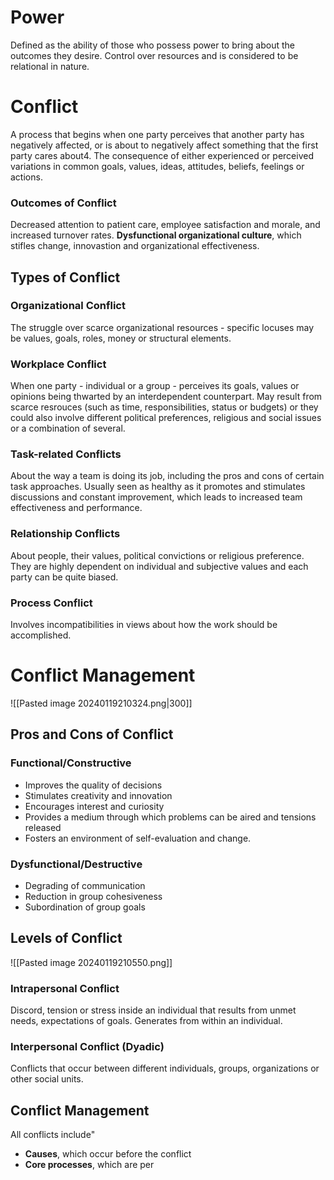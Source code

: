 # Power
Defined as the ability of those who possess power to bring about the outcomes they desire. 
Control over resources and is considered to be relational in nature. 

# Conflict
A process that begins when one party perceives that another party has negatively affected, or is about to negatively affect something that the first party cares about4. 
The consequence of either experienced or perceived variations in common goals, values, ideas, attitudes, beliefs, feelings or actions. 
### Outcomes of Conflict
Decreased attention to patient care, employee satisfaction and morale, and increased turnover rates. 
**Dysfunctional organizational culture**, which stifles change, innovastion and organizational effectiveness. 
## Types of Conflict
### Organizational Conflict
The struggle over scarce organizational resources - specific locuses may be values, goals, roles, money or structural elements. 
### Workplace Conflict
When one party - individual or a group - perceives its goals, values or opinions being thwarted by an interdependent counterpart. 
May result from scarce resrouces (such as time, responsibilities, status or budgets) or they could also involve different political preferences, religious and social issues or a combination of several. 
### Task-related Conflicts
About the way a team is doing its job, including the pros and cons of certain task approaches. 
Usually seen as healthy as it promotes and stimulates discussions and constant improvement, which leads to increased team effectiveness and performance. 
### Relationship Conflicts
About people, their values, political convictions or religious preference. They are highly dependent on individual and subjective values and each party can be quite biased. 
### Process Conflict
Involves incompatibilities in views about how the work should be accomplished. 
# Conflict Management
![[Pasted image 20240119210324.png|300]]
## Pros and Cons of Conflict
### Functional/Constructive
- Improves the quality of decisions
- Stimulates creativity and innovation
- Encourages interest and curiosity
- Provides a medium through which problems can be aired and tensions released
- Fosters an environment of self-evaluation and change. 
### Dysfunctional/Destructive
- Degrading of communication
- Reduction in group cohesiveness
- Subordination of group goals
## Levels of Conflict
![[Pasted image 20240119210550.png]]
### Intrapersonal Conflict
Discord, tension or stress inside an individual that results from unmet needs, expectations of goals. 
Generates from within an individual. 
### Interpersonal Conflict (Dyadic)
Conflicts that occur between different individuals, groups, organizations or other social units. 
## Conflict Management
All conflicts include"
- **Causes**, which occur before the conflict
- **Core processes**, which are per